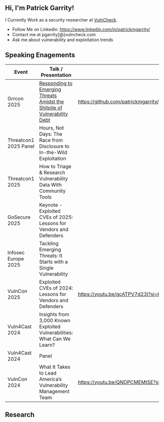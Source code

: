 ## Hi, I'm Patrick Garrity!

I Currently Work as a security researcher at [VulnCheck](https://www.vulncheck.com/).

- Follow Me on Linkedin: https://www.linkedin.com/in/patrickmgarrity/
- Contact me at pgarrity[@]vulncheck.com
- Ask me about vulnerability and exploitation trends

## Speaking Enagements
| Event | Talk / Presentation | Video |
| -- | -- | -- |
| Grrcon 2025 | [Responding to Emerging Threats Amidst the Shitpile of Vulnerability Debt](https://github.com/patrickmgarrity/patrickmgarrity/blob/main/GRRcon%202025.pptx) | https://github.com/patrickmgarrity/patrickmgarrity/blob/main/GRRcon%202025.pptx |  |
| Threatcon1 2025 Panel | Hours, Not Days: The Race from Disclosure to In-the-Wild Exploitation | |
| Threatcon1 2025 | How to Triage & Research Vulnerability Data With Community Tools |  |
| GoSecure 2025 | Keynote - Exploited CVEs of 2025: Lessons for Vendors and Defenders |  |
| Infosec Europe 2025 | Tackling Emerging Threats: It Starts with a Single Vulnerability |  |
| VulnCon 2025 | Exploited CVEs of 2024: Lessons for Vendors and Defenders | https://youtu.be/gcATPV7d23I?si=kVSuvTBgMk670tYp |
| Vuln4Cast 2024 | Insights from 3,000 Known Exploited Vulnerabilities: What Can We Learn? |  |
| Vuln4Cast 2024 | Panel |  |
| VulnCon 2024 | What It Takes to Lead America’s Vulnerability Management Team | https://youtu.be/QNDPCMEMtSE?si=hz3JGKcg3HJ8YUsK |

## Research
